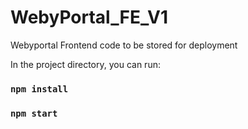 # WebyPortal_FE_V1

Webyportal Frontend code to be stored for deployment

In the project directory, you can run:

### `npm install`

### `npm start`
